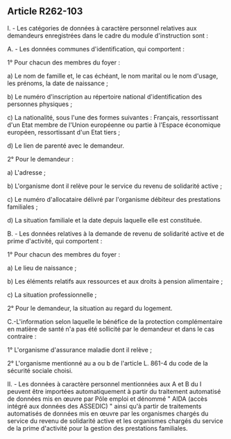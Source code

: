 ## Article R262-103


I. - Les catégories de données à caractère personnel relatives aux demandeurs enregistrées dans le cadre du
module d'instruction sont :

A. - Les données communes d'identification, qui comportent :

1° Pour chacun des membres du foyer :

a) Le nom de famille et, le cas échéant, le nom marital ou le nom d'usage, les prénoms, la date de naissance ;

b) Le numéro d'inscription au répertoire national d'identification des personnes physiques ;

c) La nationalité, sous l'une des formes suivantes : Français, ressortissant d'un Etat membre de l'Union
européenne ou partie à l'Espace économique européen, ressortissant d'un Etat tiers ;

d) Le lien de parenté avec le demandeur.

2° Pour le demandeur :

a) L'adresse ;

b) L'organisme dont il relève pour le service du revenu de solidarité active ;

c) Le numéro d'allocataire délivré par l'organisme débiteur des prestations familiales ;

d) La situation familiale et la date depuis laquelle elle est constituée.

B. - Les données relatives à la demande de revenu de solidarité active et de prime d'activité, qui comportent :

1° Pour chacun des membres du foyer :

a) Le lieu de naissance ;

b) Les éléments relatifs aux ressources et aux droits à pension alimentaire ;

c) La situation professionnelle ;

2° Pour le demandeur, la situation au regard du logement.

C.-L'information selon laquelle le bénéfice de la protection complémentaire en matière de santé n'a pas été
sollicité par le demandeur et dans le cas contraire :

1° L'organisme d'assurance maladie dont il relève ;

2° L'organisme mentionné au a ou b de l'article L. 861-4 du code de la sécurité sociale choisi.

II. - Les données à caractère personnel mentionnées aux A et B du I peuvent être importées automatiquement
à partir du traitement automatisé de données mis en œuvre par Pôle emploi et dénommé " AIDA (accès
intégré aux données des ASSEDIC) " ainsi qu'à partir de traitements automatisés de données mis en œuvre
par les organismes chargés du service du revenu de solidarité active et les organismes chargés du service de
la prime d'activité pour la gestion des prestations familiales.


